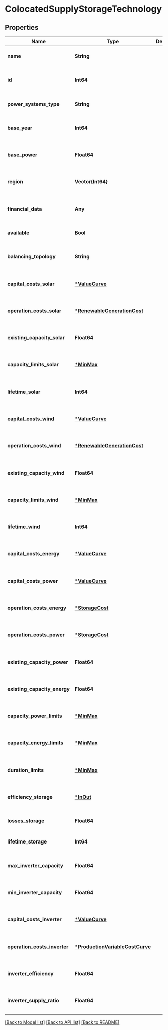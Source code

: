 # ColocatedSupplyStorageTechnology


## Properties
Name | Type | Description | Notes
------------ | ------------- | ------------- | -------------
**name** | **String** |  | [default to nothing]
**id** | **Int64** |  | [optional] [default to nothing]
**power_systems_type** | **String** |  | [default to nothing]
**base_year** | **Int64** |  | [optional] [default to nothing]
**base_power** | **Float64** |  | [optional] [default to nothing]
**region** | **Vector{Int64}** |  | [optional] [default to nothing]
**financial_data** | **Any** |  | [optional] [default to nothing]
**available** | **Bool** |  | [default to nothing]
**balancing_topology** | **String** |  | [optional] [default to nothing]
**capital_costs_solar** | [***ValueCurve**](ValueCurve.md) |  | [optional] [default to nothing]
**operation_costs_solar** | [***RenewableGenerationCost**](RenewableGenerationCost.md) |  | [optional] [default to nothing]
**existing_capacity_solar** | **Float64** |  | [optional] [default to nothing]
**capacity_limits_solar** | [***MinMax**](MinMax.md) |  | [optional] [default to nothing]
**lifetime_solar** | **Int64** |  | [optional] [default to nothing]
**capital_costs_wind** | [***ValueCurve**](ValueCurve.md) |  | [optional] [default to nothing]
**operation_costs_wind** | [***RenewableGenerationCost**](RenewableGenerationCost.md) |  | [optional] [default to nothing]
**existing_capacity_wind** | **Float64** |  | [optional] [default to nothing]
**capacity_limits_wind** | [***MinMax**](MinMax.md) |  | [optional] [default to nothing]
**lifetime_wind** | **Int64** |  | [optional] [default to nothing]
**capital_costs_energy** | [***ValueCurve**](ValueCurve.md) |  | [optional] [default to nothing]
**capital_costs_power** | [***ValueCurve**](ValueCurve.md) |  | [optional] [default to nothing]
**operation_costs_energy** | [***StorageCost**](StorageCost.md) |  | [optional] [default to nothing]
**operation_costs_power** | [***StorageCost**](StorageCost.md) |  | [optional] [default to nothing]
**existing_capacity_power** | **Float64** |  | [optional] [default to nothing]
**existing_capacity_energy** | **Float64** |  | [optional] [default to nothing]
**capacity_power_limits** | [***MinMax**](MinMax.md) |  | [optional] [default to nothing]
**capacity_energy_limits** | [***MinMax**](MinMax.md) |  | [optional] [default to nothing]
**duration_limits** | [***MinMax**](MinMax.md) |  | [optional] [default to nothing]
**efficiency_storage** | [***InOut**](InOut.md) |  | [optional] [default to nothing]
**losses_storage** | **Float64** |  | [optional] [default to 1.0]
**lifetime_storage** | **Int64** |  | [optional] [default to 100]
**max_inverter_capacity** | **Float64** |  | [optional] [default to nothing]
**min_inverter_capacity** | **Float64** |  | [optional] [default to nothing]
**capital_costs_inverter** | [***ValueCurve**](ValueCurve.md) |  | [optional] [default to nothing]
**operation_costs_inverter** | [***ProductionVariableCostCurve**](ProductionVariableCostCurve.md) |  | [optional] [default to nothing]
**inverter_efficiency** | **Float64** |  | [optional] [default to nothing]
**inverter_supply_ratio** | **Float64** |  | [optional] [default to nothing]


[[Back to Model list]](../README.md#models) [[Back to API list]](../README.md#api-endpoints) [[Back to README]](../README.md)


